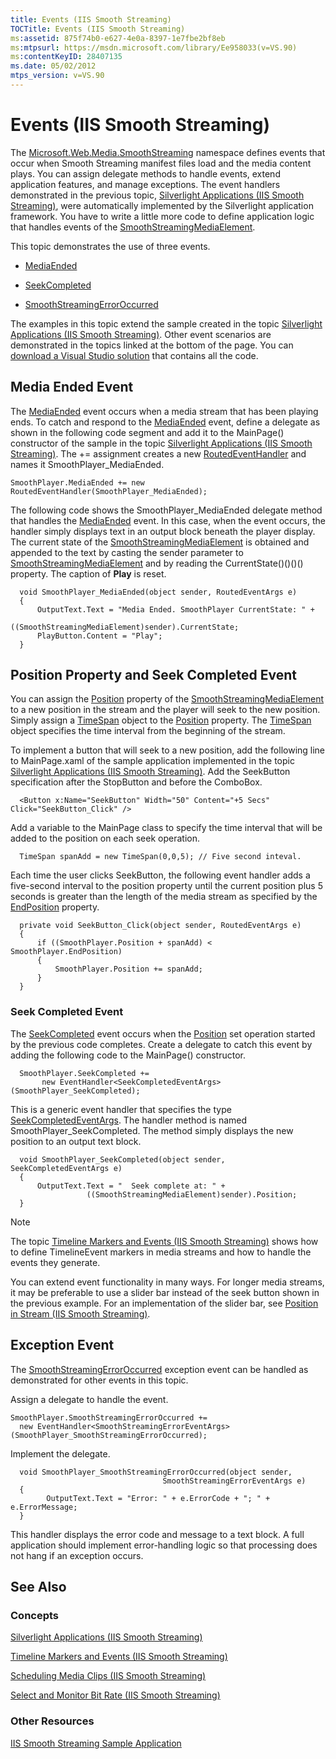 ```yaml
---
title: Events (IIS Smooth Streaming)
TOCTitle: Events (IIS Smooth Streaming)
ms:assetid: 875f74b0-e627-4e0a-8397-1e7fbe2bf8eb
ms:mtpsurl: https://msdn.microsoft.com/library/Ee958033(v=VS.90)
ms:contentKeyID: 28407135
ms.date: 05/02/2012
mtps_version: v=VS.90
---
```


# Events (IIS Smooth Streaming)

The [Microsoft.Web.Media.SmoothStreaming](microsoft-web-media-smoothstreaming-namespace_1.md) namespace defines events that occur when Smooth Streaming manifest files load and the media content plays. You can assign delegate methods to handle events, extend application features, and manage exceptions. The event handlers demonstrated in the previous topic, [Silverlight Applications (IIS Smooth Streaming)](silverlight-applications.md), were automatically implemented by the Silverlight application framework. You have to write a little more code to define application logic that handles events of the [SmoothStreamingMediaElement](smoothstreamingmediaelement-class-microsoft-web-media-smoothstreaming_1.md).

This topic demonstrates the use of three events.

  - [MediaEnded](smoothstreamingmediaelement-mediaended-event-microsoft-web-media-smoothstreaming_1.md)

  - [SeekCompleted](smoothstreamingmediaelement-seekcompleted-event-microsoft-web-media-smoothstreaming_1.md)

  - [SmoothStreamingErrorOccurred](smoothstreamingmediaelement-smoothstreamingerroroccurred-event-microsoft-web-media-smoothstreaming_1.md)

The examples in this topic extend the sample created in the topic [Silverlight Applications (IIS Smooth Streaming)](silverlight-applications.md). Other event scenarios are demonstrated in the topics linked at the bottom of the page. You can [download a Visual Studio solution](https://go.microsoft.com/fwlink/?linkid=182167) that contains all the code.

## Media Ended Event

The [MediaEnded](smoothstreamingmediaelement-mediaended-event-microsoft-web-media-smoothstreaming_1.md) event occurs when a media stream that has been playing ends. To catch and respond to the [MediaEnded](smoothstreamingmediaelement-mediaended-event-microsoft-web-media-smoothstreaming_1.md) event, define a delegate as shown in the following code segment and add it to the MainPage() constructor of the sample in the topic [Silverlight Applications (IIS Smooth Streaming)](silverlight-applications.md). The += assignment creates a new [RoutedEventHandler](https://msdn.microsoft.com/library/system.windows.routedeventhandler.aspx) and names it SmoothPlayer\_MediaEnded.

    SmoothPlayer.MediaEnded += new RoutedEventHandler(SmoothPlayer_MediaEnded);

The following code shows the SmoothPlayer\_MediaEnded delegate method that handles the [MediaEnded](smoothstreamingmediaelement-mediaended-event-microsoft-web-media-smoothstreaming_1.md) event. In this case, when the event occurs, the handler simply displays text in an output block beneath the player display. The current state of the [SmoothStreamingMediaElement](smoothstreamingmediaelement-class-microsoft-web-media-smoothstreaming_1.md) is obtained and appended to the text by casting the sender parameter to [SmoothStreamingMediaElement](smoothstreamingmediaelement-class-microsoft-web-media-smoothstreaming_1.md) and by reading the CurrentState()()()() property. The caption of **Play** is reset.

``` 
  void SmoothPlayer_MediaEnded(object sender, RoutedEventArgs e)
  {
      OutputText.Text = "Media Ended. SmoothPlayer CurrentState: " +
                      ((SmoothStreamingMediaElement)sender).CurrentState;
      PlayButton.Content = "Play";
  }
```

## Position Property and Seek Completed Event

You can assign the [Position](smoothstreamingmediaelement-position-property-microsoft-web-media-smoothstreaming_1.md) property of the [SmoothStreamingMediaElement](smoothstreamingmediaelement-class-microsoft-web-media-smoothstreaming_1.md) to a new position in the stream and the player will seek to the new position. Simply assign a [TimeSpan](https://msdn.microsoft.com/library/269ew577) object to the [Position](smoothstreamingmediaelement-position-property-microsoft-web-media-smoothstreaming_1.md) property. The [TimeSpan](https://msdn.microsoft.com/library/269ew577) object specifies the time interval from the beginning of the stream.

To implement a button that will seek to a new position, add the following line to MainPage.xaml of the sample application implemented in the topic [Silverlight Applications (IIS Smooth Streaming)](silverlight-applications.md). Add the SeekButton specification after the StopButton and before the ComboBox.

``` 
  <Button x:Name="SeekButton" Width="50" Content="+5 Secs" Click="SeekButton_Click" />
```

Add a variable to the MainPage class to specify the time interval that will be added to the position on each seek operation.

``` 
  TimeSpan spanAdd = new TimeSpan(0,0,5); // Five second inteval.
```

Each time the user clicks SeekButton, the following event handler adds a five-second interval to the position property until the current position plus 5 seconds is greater than the length of the media stream as specified by the [EndPosition](smoothstreamingmediaelement-endposition-property-microsoft-web-media-smoothstreaming_1.md) property.

``` 
  private void SeekButton_Click(object sender, RoutedEventArgs e)
  {
      if ((SmoothPlayer.Position + spanAdd) < SmoothPlayer.EndPosition)
      {
          SmoothPlayer.Position += spanAdd;
      }
  }
```

### Seek Completed Event

The [SeekCompleted](smoothstreamingmediaelement-seekcompleted-event-microsoft-web-media-smoothstreaming_1.md) event occurs when the [Position](smoothstreamingmediaelement-position-property-microsoft-web-media-smoothstreaming_1.md) set operation started by the previous code completes. Create a delegate to catch this event by adding the following code to the MainPage() constructor.

``` 
  SmoothPlayer.SeekCompleted += 
       new EventHandler<SeekCompletedEventArgs>(SmoothPlayer_SeekCompleted);
```

This is a generic event handler that specifies the type [SeekCompletedEventArgs](seekcompletedeventargs-class-microsoft-web-media-smoothstreaming_1.md). The handler method is named SmoothPlayer\_SeekCompleted. The method simply displays the new position to an output text block.

``` 
  void SmoothPlayer_SeekCompleted(object sender, SeekCompletedEventArgs e)
  {
      OutputText.Text = "  Seek complete at: " +
                 ((SmoothStreamingMediaElement)sender).Position;
  }
```

> [!NOTE]  
> The topic [Timeline Markers and Events (IIS Smooth Streaming)](timeline-markers-and-events.md) shows how to define TimelineEvent markers in media streams and how to handle the events they generate.

You can extend event functionality in many ways. For longer media streams, it may be preferable to use a slider bar instead of the seek button shown in the previous example. For an implementation of the slider bar, see [Position in Stream (IIS Smooth Streaming)](position-in-stream.md).

## Exception Event

The [SmoothStreamingErrorOccurred](smoothstreamingmediaelement-smoothstreamingerroroccurred-event-microsoft-web-media-smoothstreaming_1.md) exception event can be handled as demonstrated for other events in this topic.

Assign a delegate to handle the event.

    SmoothPlayer.SmoothStreamingErrorOccurred += 
      new EventHandler<SmoothStreamingErrorEventArgs>(SmoothPlayer_SmoothStreamingErrorOccurred);

Implement the delegate.

``` 
  void SmoothPlayer_SmoothStreamingErrorOccurred(object sender, 
                                  SmoothStreamingErrorEventArgs e)
  {
        OutputText.Text = "Error: " + e.ErrorCode + "; " + e.ErrorMessage;
  }
```

This handler displays the error code and message to a text block. A full application should implement error-handling logic so that processing does not hang if an exception occurs.

## See Also

### Concepts

[Silverlight Applications (IIS Smooth Streaming)](silverlight-applications.md)

[Timeline Markers and Events (IIS Smooth Streaming)](timeline-markers-and-events.md)

[Scheduling Media Clips (IIS Smooth Streaming)](scheduling-media-clips.md)

[Select and Monitor Bit Rate (IIS Smooth Streaming)](select-and-monitor-bitrate.md)

### Other Resources

[IIS Smooth Streaming Sample Application](https://go.microsoft.com/fwlink/?linkid=182167)
